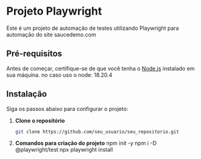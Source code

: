 # Projeto Playwright

Este é um projeto de automação de testes utilizando Playwright para automação do site saucedemo.com

## Pré-requisitos

Antes de começar, certifique-se de que você tenha o [Node.js](https://nodejs.org/) instalado em sua máquina.
no caso uso o node: 18.20.4

## Instalação

Siga os passos abaixo para configurar o projeto:

1. **Clone o repositório**

   ```bash
   git clone https://github.com/seu_usuario/seu_repositorio.git
2. **Comandos para criação do projeto**
npm init -y
npm i -D @playwright/test
npx playwright install   
